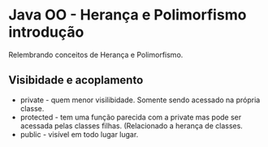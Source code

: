 # Java OO - Herança e Polimorfismo introdução
Relembrando conceitos de Herança e Polimorfismo.

## Visibidade e acoplamento
* private - quem menor visilibidade. Somente sendo acessado na própria classe.
* protected - tem uma função parecida com a private mas pode ser acessada pelas classes filhas. (Relacionado a herança de classes.
* public - visível em todo lugar lugar.
